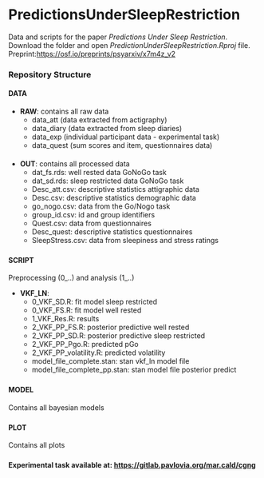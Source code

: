 # PredictionsUnderSleepRestriction
Data and scripts for the paper *Predictions Under Sleep Restriction*.  
Download the folder and open *PredictionUnderSleepRestriction.Rproj* file.
Preprint:https://osf.io/preprints/psyarxiv/x7m4z_v2

### **Repository Structure** 

#### **DATA**
- **RAW**: contains all raw data
    -  data_att (data extracted from actigraphy)
    -  data_diary (data extracted from sleep diaries)
    -  data_exp (individual participant data - experimental task)
    -  data_quest (sum scores and item, questionnaires data)
####
- **OUT**: contains all processed data
    -  dat_fs.rds: well rested data GoNoGo task
    -  dat_sd.rds: sleep restricted data GoNoGo task
    -  Desc_att.csv: descriptive statistics attigraphic data
    -  Desc.csv: descriptive statistics demographic data
    -  go_nogo.csv: data from the Go/Nogo task
    -  group_id.csv: id and group identifiers
    -  Quest.csv: data from questionnaires
    -  Desc_quest:  descriptive statistics questionnaires
    -  SleepStress.csv: data from sleepiness and stress ratings
###
#### **SCRIPT**
Preprocessing (0_..) and analysis (1_..)
- **VKF_LN**:
    -  0_VKF_SD.R: fit model sleep restricted
    -  0_VKF_FS.R: fit model well rested
    -  1_VKF_Res.R: results
    -  2_VKF_PP_FS.R: posterior predictive well rested
    -  2_VKF_PP_SD.R: posterior predictive sleep restricted
    -  2_VKF_PP_Pgo.R: predicted pGo
    -  2_VKF_PP_volatility.R: predicted volatility
    -  model_file_complete.stan: stan vkf_ln model file
    -  model_file_complete_pp.stan: stan model file posterior predict
###
#### **MODEL**
Contains all bayesian models
###
#### **PLOT**
Contains all plots 
###


#### Experimental task available at: https://gitlab.pavlovia.org/mar.cald/cgng
